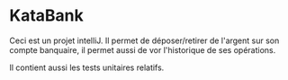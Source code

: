 # KataBank

Ceci est un projet intelliJ. Il permet de déposer/retirer de l'argent sur son compte banquaire, il permet aussi de vor l'historique de ses opérations.

Il contient aussi les tests unitaires relatifs.
